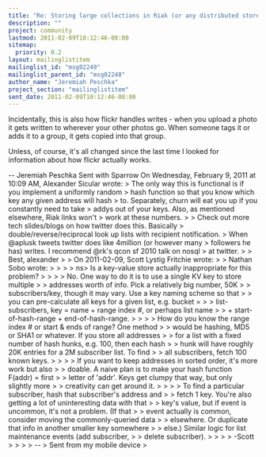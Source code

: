 ```yaml
---
title: "Re: Storing large collections in Riak (or any distributed store)"
description: ""
project: community
lastmod: 2011-02-09T10:12:46-08:00
sitemap:
  priority: 0.2
layout: mailinglistitem
mailinglist_id: "msg02249"
mailinglist_parent_id: "msg02248"
author_name: "Jeremiah Peschka"
project_section: "mailinglistitem"
sent_date: 2011-02-09T10:12:46-08:00
---
```



Incidentally, this is also how flickr handles writes - when you upload a photo 
it gets written to wherever your other photos go. When someone tags it or adds 
it to a group, it gets copied into that group.

Unless, of course, it's all changed since the last time I looked for 
information about how flickr actually works.

-- 
Jeremiah Peschka
Sent with Sparrow
On Wednesday, February 9, 2011 at 10:09 AM, Alexander Sicular wrote: 
&gt; The only way this is functional is if you implement a uniformly random
&gt; hash function so that you know which key any given address will hash
&gt; to. Separately, churn will eat you up if you constantly need to take
&gt; addys out of your keys. Also, as mentioned elsewhere, Riak links won't
&gt; work at these numbers.
&gt; 
&gt; Check out more tech slides/blogs on how twitter does this. Basically
&gt; double/reverse/reciprocal look up lists with recipient notification.
&gt; When @aplusk tweets twitter does like 4million (or however many
&gt; followers he has) writes. I recommend @rk's qcon sf 2010 talk on nosql
&gt; at twitter.
&gt; 
&gt; Best, alexander
&gt; 
&gt; On 2011-02-09, Scott Lystig Fritchie  wrote:
&gt; &gt; Nathan Sobo  wrote:
&gt; &gt; 
&gt; &gt; ns&gt; Is a key-value store actually inappropriate for this problem?
&gt; &gt; 
&gt; &gt; No. One way to do it is to use a single KV key to store multiple
&gt; &gt; addresses worth of info. Pick a relatively big number, 50K
&gt; &gt; subscribers/key, though it may vary. Use a key naming scheme so that
&gt; &gt; you can pre-calculate all keys for a given list, e.g. bucket =
&gt; &gt; list-subscribers, key = name + range index #, or perhaps list name
&gt; &gt; + start-of-hash-range + end-of-hash-range.
&gt; &gt; 
&gt; &gt; How do you know the range index # or start & ends of range? One method
&gt; &gt; would be hashing, MD5 or SHA1 or whatever. If you store all addresses
&gt; &gt; for a list with a fixed number of hash hunks, e.g. 100, then each hash
&gt; &gt; hunk will have roughly 20K entries for a 2M subscriber list. To find
&gt; &gt; all subscribers, fetch 100 known keys.
&gt; &gt; 
&gt; &gt; If you want to keep addresses in sorted order, it's more work but also
&gt; &gt; doable. A naive plan is to make your hash function F(addr) = first
&gt; &gt; letter of 'addr'. Keys get clumpy that way, but only slightly more
&gt; &gt; creativity can get around it.
&gt; &gt; 
&gt; &gt; To find a particular subscriber, hash that subscriber's address and
&gt; &gt; fetch 1 key. You're also getting a lot of uninteresting data with that
&gt; &gt; key's value, but if event is uncommon, it's not a problem. (If that
&gt; &gt; event actually is common, consider moving the commonly-queried data
&gt; &gt; elsewhere. Or duplicate that info in another smaller key somewhere
&gt; &gt; else.) Similar logic for list maintenance events (add subscriber,
&gt; &gt; delete subscriber).
&gt; &gt; 
&gt; &gt; -Scott
&gt; &gt; 
&gt; 
&gt; -- 
&gt; Sent from my mobile device
&gt; 
 
